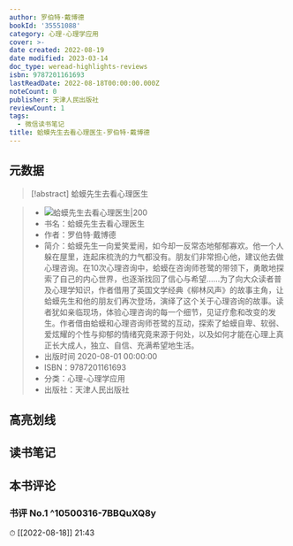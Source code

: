 ```yaml
---
author: 罗伯特·戴博德
bookId: '35551088'
category: 心理-心理学应用
cover: >-
date created: 2022-08-19
date modified: 2023-03-14
doc_type: weread-highlights-reviews
isbn: 9787201161693
lastReadDate: 2022-08-18T00:00:00.000Z
noteCount: 0
publisher: 天津人民出版社
reviewCount: 1
tags:
  - 微信读书笔记
title: 蛤蟆先生去看心理医生-罗伯特·戴博德
---
```


## 元数据

>[!abstract] 蛤蟆先生去看心理医生

> - ![蛤蟆先生去看心理医生|200](https://wfqqreader-1252317822.image.myqcloud.com/cover/88/35551088/t7_35551088.jpg)
> - 书名：蛤蟆先生去看心理医生
> - 作者：罗伯特·戴博德
> - 简介：蛤蟆先生一向爱笑爱闹，如今却一反常态地郁郁寡欢。他一个人躲在屋里，连起床梳洗的力气都没有。朋友们非常担心他，建议他去做心理咨询。在10次心理咨询中，蛤蟆在咨询师苍鹭的带领下，勇敢地探索了自己的内心世界，也逐渐找回了信心与希望……为了向大众读者普及心理学知识，作者借用了英国文学经典《柳林风声》的故事主角，让蛤蟆先生和他的朋友们再次登场，演绎了这个关于心理咨询的故事。读者犹如亲临现场，体验心理咨询的每一个细节，见证疗愈和改变的发生。作者借由蛤蟆和心理咨询师苍鹭的互动，探索了蛤蟆自卑、软弱、爱炫耀的个性与抑郁的情绪究竟来源于何处，以及如何才能在心理上真正长大成人，独立、自信、充满希望地生活。
> - 出版时间 2020-08-01 00:00:00
> - ISBN：9787201161693
> - 分类：心理-心理学应用
> - 出版社：天津人民出版社

## 高亮划线

## 读书笔记

## 本书评论

### 书评 No.1 ^10500316-7BBQuXQ8y

⏱ [[2022-08-18]] 21:43
